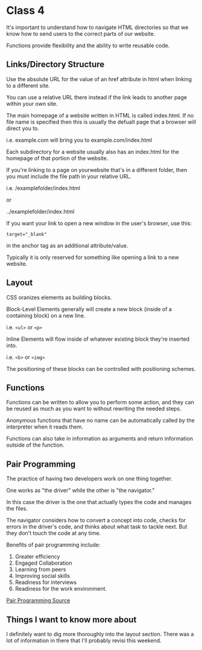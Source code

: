 # Class 4

It's important to understand how to navigate HTML directories so that we know how to send users to the correct parts of our website.

Functions provide flexibility and the ability to write reusable code.

## Links/Directory Structure

Use the absolute URL for the value of an href attribute in html when linking to a different site.

You can use a relative URL there instead if the link leads to another page within your own site.

The main homepage of a website written in HTML is called index.html.  If no file name is specified then this is usually the defualt page that a browser will direct you to.

i.e. example.com will bring you to example.com/index.html

Each subdirectory for a website usually also has an index.html for the homepage of that portion of the website.

If you're linking to a page on yourwebsite that's in a different folder, then you must include the file path in your relative URL.

i.e. /examplefolder/index.html

or

../examplefolder/index.html

If you want your link to open a new window in the user's browser, use this:

`target="_blank"`

in the anchor tag as an additional attribute/value.

Typically it is only reserved for something like opening a link to a new website.

## Layout

CSS oranizes elements as building blocks.

Block-Level Elements generally will create a new block (inside of a containing block) on a new line.

i.e. `<ul>` or `<p>`

Inline Elements will flow inside of whatever existing block they're inserted into.

i.e. `<b>` or `<img>`

The positioning of these blocks can be controlled with positioning schemes.

## Functions

Functions can be written to allow you to perform some action, and they can be reused as much as you want to without rewriting the needed steps.

Anonymous functions that have no name can be automatically called by the interpreter when it reads them.

Functions can also take in information as arguments and return information outside of the function.

## Pair Programming

The practice of having two developers work on one thing together.

One works as "the driver" while the other is "the navigator."

In this case the driver is the one that actually types the code and manages the files.

The navigator considers how to convert a concept into code, checks for errors in the driver's code, and thinks about what task to tackle next.  But they don't touch the code at any time.

Benefits of pair programming include:

1. Greater efficiency
2. Engaged Collaboration
3. Learning from peers
4. Improving social skills
5. Readiness for interviews
6. Readiness for the work environment.

[Pair Programming Source](https://www.codefellows.org/blog/6-reasons-for-pair-programming/)

## Things I want to know more about

I definitely want to dig more thoroughly into the layout section.  There was a lot of information in there that I'll probably revisi this weekend.